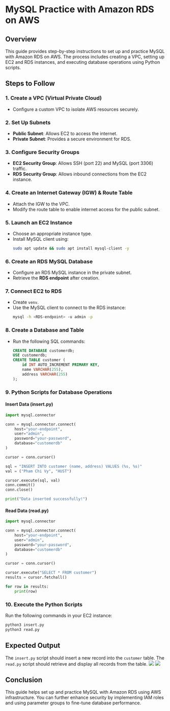 # MySQL Practice with Amazon RDS on AWS

## Overview
This guide provides step-by-step instructions to set up and practice MySQL with Amazon RDS on AWS. The process includes creating a VPC, setting up EC2 and RDS instances, and executing database operations using Python scripts.

## Steps to Follow

### 1. Create a VPC (Virtual Private Cloud)
- Configure a custom VPC to isolate AWS resources securely.

### 2. Set Up Subnets
- **Public Subnet**: Allows EC2 to access the internet.
- **Private Subnet**: Provides a secure environment for RDS.

### 3. Configure Security Groups
- **EC2 Security Group**: Allows SSH (port 22) and MySQL (port 3306) traffic.
- **RDS Security Group**: Allows inbound connections from the EC2 instance.

### 4. Create an Internet Gateway (IGW) & Route Table
- Attach the IGW to the VPC.
- Modify the route table to enable internet access for the public subnet.

### 5. Launch an EC2 Instance
- Choose an appropriate instance type.
- Install MySQL client using:
  ```sh
  sudo apt update && sudo apt install mysql-client -y
  ```

### 6. Create an RDS MySQL Database
- Configure an RDS MySQL instance in the private subnet.
- Retrieve the **RDS endpoint** after creation.

### 7. Connect EC2 to RDS
- Create `venv`.
- Use the MySQL client to connect to the RDS instance:
  ```sh
  mysql -h <RDS-endpoint> -u admin -p
  ```

### 8. Create a Database and Table
- Run the following SQL commands:
  ```sql
  CREATE DATABASE customerdb;
  USE customerdb;
  CREATE TABLE customer (
      id INT AUTO_INCREMENT PRIMARY KEY,
      name VARCHAR(255),
      address VARCHAR(255)
  );
  ```

### 9. Python Scripts for Database Operations

#### **Insert Data (insert.py)**
```python
import mysql.connector

conn = mysql.connector.connect(
    host="your-endpoint",
    user="admin",
    password="your-password",
    database="customerdb"
)

cursor = conn.cursor()

sql = "INSERT INTO customer (name, address) VALUES (%s, %s)"
val = ("Pham Chi Vy", "HUST")

cursor.execute(sql, val)
conn.commit()
conn.close()

print("Data inserted successfully!")
```

#### **Read Data (read.py)**
```python
import mysql.connector

conn = mysql.connector.connect(
    host="your-endpoint",
    user="admin",
    password="your-password",
    database="customerdb"
)

cursor = conn.cursor()

cursor.execute("SELECT * FROM customer")
results = cursor.fetchall()

for row in results:
    print(row)
```

### 10. Execute the Python Scripts
Run the following commands in your EC2 instance:
```sh
python3 insert.py
python3 read.py
```

## Expected Output
The `insert.py` script should insert a new record into the `customer` table. The `read.py` script should retrieve and display all records from the table.
![](assets/Apache.png)
![](assets/Apache.png)
## Conclusion
This guide helps set up and practice MySQL with Amazon RDS using AWS infrastructure. You can further enhance security by implementing IAM roles and using parameter groups to fine-tune database performance.

